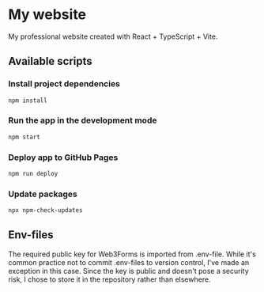 # My website

My professional website created with React + TypeScript + Vite.

## Available scripts

### Install project dependencies

```sh
npm install
```

### Run the app in the development mode

```sh
npm start
```

### Deploy app to GitHub Pages

```sh
npm run deploy
```

### Update packages

```sh
npx npm-check-updates
```

## Env-files

The required public key for Web3Forms is imported from .env-file. While it's common practice not to commit .env-files to version control, I've made an exception in this case. Since the key is public and doesn't pose a security risk, I chose to store it in the repository rather than elsewhere.

